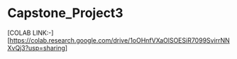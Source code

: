 # Capstone_Project3
[COLAB LINK:-]
[https://colab.research.google.com/drive/1oOHnfVXaOlSOESiR7099SvirrNNXvQj3?usp=sharing]
